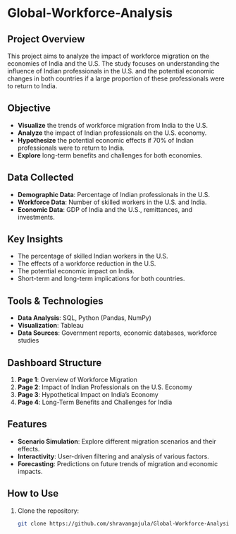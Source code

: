 # Global-Workforce-Analysis

## Project Overview
This project aims to analyze the impact of workforce migration on the economies of India and the U.S. The study focuses on understanding the influence of Indian professionals in the U.S. and the potential economic changes in both countries if a large proportion of these professionals were to return to India.

## Objective
- **Visualize** the trends of workforce migration from India to the U.S.
- **Analyze** the impact of Indian professionals on the U.S. economy.
- **Hypothesize** the potential economic effects if 70% of Indian professionals were to return to India.
- **Explore** long-term benefits and challenges for both economies.

## Data Collected
- **Demographic Data**: Percentage of Indian professionals in the U.S.
- **Workforce Data**: Number of skilled workers in the U.S. and India.
- **Economic Data**: GDP of India and the U.S., remittances, and investments.

## Key Insights
- The percentage of skilled Indian workers in the U.S.
- The effects of a workforce reduction in the U.S.
- The potential economic impact on India.
- Short-term and long-term implications for both countries.

## Tools & Technologies
- **Data Analysis**: SQL, Python (Pandas, NumPy)
- **Visualization**: Tableau
- **Data Sources**: Government reports, economic databases, workforce studies

## Dashboard Structure
1. **Page 1**: Overview of Workforce Migration
2. **Page 2**: Impact of Indian Professionals on the U.S. Economy
3. **Page 3**: Hypothetical Impact on India’s Economy
4. **Page 4**: Long-Term Benefits and Challenges for India

## Features
- **Scenario Simulation**: Explore different migration scenarios and their effects.
- **Interactivity**: User-driven filtering and analysis of various factors.
- **Forecasting**: Predictions on future trends of migration and economic impacts.

## How to Use
1. Clone the repository: 
   ```bash
   git clone https://github.com/shravangajula/Global-Workforce-Analysis.git
